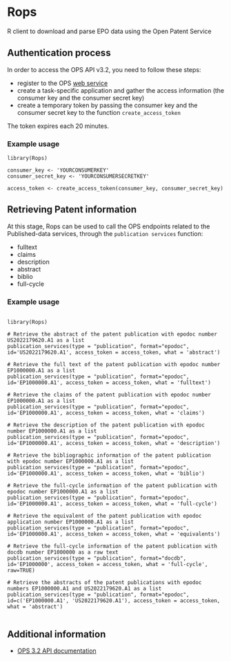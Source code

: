 # Rops

R client to download and parse EPO data using the Open Patent Service

## Authentication process

In order to access the OPS API v3.2, you need to follow these steps:

* register to the OPS [web service](https://www.epo.org/searching-for-patents/data/web-services/ops.html)
* create a task-specific application and gather the access information (the consumer key and the consumer secret key)
* create a temporary token by passing the consumer key and the consumer secret key to the function `create_access_token`

The token expires each 20 minutes. 

### Example usage

```{r}
library(Rops)

consumer_key <- 'YOURCONSUMERKEY'
consumer_secret_key <- 'YOURCONSUMERSECRETKEY'

access_token <- create_access_token(consumer_key, consumer_secret_key)

```


## Retrieving Patent information

At this stage, Rops can be used to call the OPS endpoints related to the Published-data services, through the `publication services` function:

* fulltext
* claims
* description
* abstract
* biblio
* full-cycle


### Example usage

```{r}

library(Rops)

# Retrieve the abstract of the patent publication with epodoc number US2022179620.A1 as a list
publication_services(type = "publication", format="epodoc", id='US2022179620.A1', access_token = access_token, what = 'abstract')

# Retrieve the full text of the patent publication with epodoc number EP1000000.A1 as a list
publication_services(type = "publication", format="epodoc", id='EP1000000.A1', access_token = access_token, what = 'fulltext')

# Retrieve the claims of the patent publication with epodoc number EP1000000.A1 as a list
publication_services(type = "publication", format="epodoc", id='EP1000000.A1', access_token = access_token, what = 'claims')

# Retrieve the description of the patent publication with epodoc number EP1000000.A1 as a list
publication_services(type = "publication", format="epodoc", id='EP1000000.A1', access_token = access_token, what = 'description')

# Retrieve the bibliographic information of the patent publication with epodoc number EP1000000.A1 as a list
publication_services(type = "publication", format="epodoc", id='EP1000000.A1', access_token = access_token, what = 'biblio')

# Retrieve the full-cycle information of the patent publication with epodoc number EP1000000.A1 as a list
publication_services(type = "publication", format="epodoc", id='EP1000000.A1', access_token = access_token, what = 'full-cycle')

# Retrieve the equivalent of the patent publication with epodoc application number EP1000000.A1 as a list
publication_services(type = "publication", format="epodoc", id='EP1000000.A1', access_token = access_token, what = 'equivalents')

# Retrieve the full-cycle information of the patent publication with docdb number EP1000000 as a raw text
publication_services(type = "publication", format="docdb", id='EP1000000', access_token = access_token, what = 'full-cycle', raw=TRUE)

# Retrieve the abstracts of the patent publications with epodoc numbers EP1000000.A1 and US2022179620.A1 as a list
publication_services(type = "publication", format="epodoc", id=c('EP1000000.A1', 'US2022179620.A1'), access_token = access_token, what = 'abstract')


```

## Additional information

* [OPS 3.2 API documentation](http://documents.epo.org/projects/babylon/eponet.nsf/0/F3ECDCC915C9BCD8C1258060003AA712/$File/ops_v3.2_documentation_-_version_1.3.18_en.pdf)